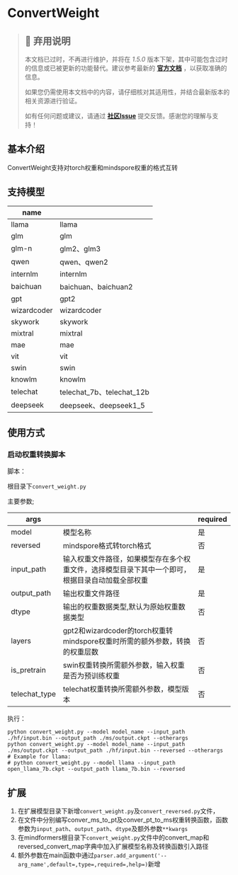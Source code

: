 # ConvertWeight

> ## 🚨 弃用说明
>
> 本文档已过时，不再进行维护，并将在 *1.5.0* 版本下架，其中可能包含过时的信息或已被更新的功能替代。建议参考最新的 **[官方文档](https://www.mindspore.cn/mindformers/docs/zh-CN/dev/index.html)** ，以获取准确的信息。
>
> 如果您仍需使用本文档中的内容，请仔细核对其适用性，并结合最新版本的相关资源进行验证。
>
> 如有任何问题或建议，请通过 **[社区Issue](https://gitee.com/mindspore/mindformers/issues/new)** 提交反馈。感谢您的理解与支持！

## 基本介绍

ConvertWeight支持对torch权重和mindspore权重的格式互转

## 支持模型

| name        |                          |
|-------------|--------------------------|
| llama       | llama                    |
| glm         | glm                      |
| glm-n       | glm2、glm3                |
| qwen        | qwen、qwen2              |
| internlm    | internlm                 |
| baichuan    | baichuan、baichuan2       |
| gpt         | gpt2                     |
| wizardcoder | wizardcoder              |
| skywork     | skywork                  |
| mixtral     | mixtral                  |
| mae         | mae                      |
| vit         | vit                      |
| swin        | swin                     |
| knowlm      | knowlm                   |
| telechat    | telechat_7b、telechat_12b |
| deepseek    | deepseek、deepseek1_5     |

## 使用方式

### 启动权重转换脚本

脚本：

根目录下`convert_weight.py`

主要参数;

| args          |                                                      | required |
|---------------|------------------------------------------------------|----------|
| model         | 模型名称                                                 | 是        |
| reversed      | mindspore格式转torch格式                                  | 否        |
| input_path    | 输入权重文件路径，如果模型存在多个权重文件，选择模型目录下其中一个即可，根据目录自动加载全部权重     | 是        |
| output_path   | 输出权重文件路径                                             | 是        |
| dtype         | 输出的权重数据类型,默认为原始权重数据类型                                | 否        |
| layers        | gpt2和wizardcoder的torch权重转mindspore权重时所需的额外参数，转换的权重层数 | 否        |
| is_pretrain   | swin权重转换所需额外参数，输入权重是否为预训练权重                          | 否        |
| telechat_type | telechat权重转换所需额外参数，模型版本                              | 否        |

执行：

```shell
python convert_weight.py --model model_name --input_path ./hf/input.bin --output_path ./ms/output.ckpt --otherargs
python convert_weight.py --model model_name --input_path ./ms/output.ckpt --output_path ./hf/input.bin --reversed --otherargs
# Example for llama:
# python convert_weight.py --model llama --input_path open_llama_7b.ckpt --output_path llama_7b.bin --reversed

```

## 扩展

1. 在扩展模型目录下新增`convert_weight.py`及`convert_reversed.py`文件，
2. 在文件中分别编写conver_ms_to_pt及conver_pt_to_ms权重转换函数，函数参数为`input_path`、`output_path`、`dtype`及额外参数`**kwargs`
3. 在mindformers根目录下`convert_weight.py`文件中的convert_map和reversed_convert_map字典中加入扩展模型名称及转换函数引入路径
4. 额外参数在main函数中通过`parser.add_argument('--arg_name',default=,type=,required=,help=)`新增
